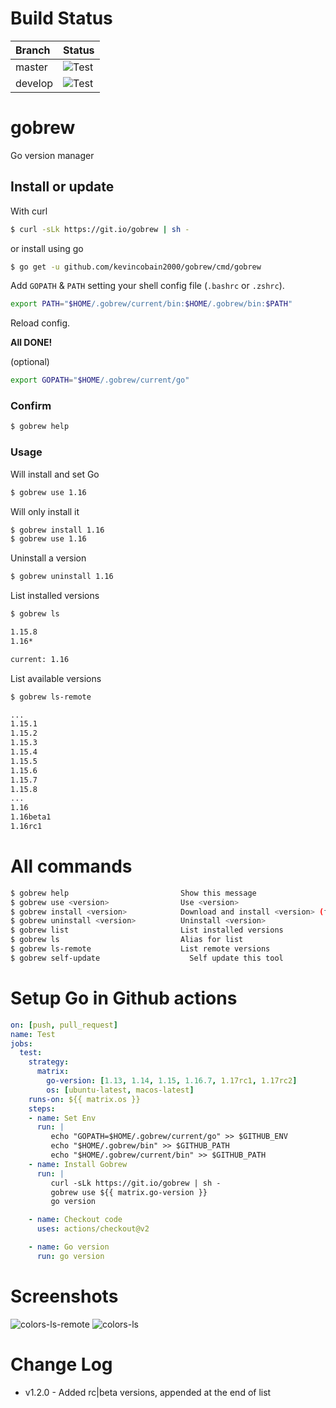 # Build Status

| Branch  | Status                                                                                     |
| :------ | :----------------------------------------------------------------------------------------- |
| master  | ![Test](https://github.com/kevincobain2000/gobrew/workflows/Test/badge.svg?branch=master)  |
| develop | ![Test](https://github.com/kevincobain2000/gobrew/workflows/Test/badge.svg?branch=develop) |

# gobrew

Go version manager

## Install or update

With curl

```sh
$ curl -sLk https://git.io/gobrew | sh -
```

or install using go

```sh
$ go get -u github.com/kevincobain2000/gobrew/cmd/gobrew
```

Add `GOPATH` & `PATH` setting your shell config file (`.bashrc` or `.zshrc`).

 ```sh
export PATH="$HOME/.gobrew/current/bin:$HOME/.gobrew/bin:$PATH"

```

Reload config.

**All DONE!**

(optional)

```sh
export GOPATH="$HOME/.gobrew/current/go"
```

### Confirm

```sh
$ gobrew help
```

### Usage

Will install and set Go

```sh
$ gobrew use 1.16
```

Will only install it

```sh
$ gobrew install 1.16
$ gobrew use 1.16
```

Uninstall a version

```sh
$ gobrew uninstall 1.16
```

List installed versions

```sh
$ gobrew ls

1.15.8
1.16*

current: 1.16
```

List available versions

```sh
$ gobrew ls-remote

...
1.15.1
1.15.2
1.15.3
1.15.4
1.15.5
1.15.6
1.15.7
1.15.8
...
1.16
1.16beta1
1.16rc1
```

# All commands

```sh
$ gobrew help                         Show this message
$ gobrew use <version>                Use <version>
$ gobrew install <version>            Download and install <version> (from binary))
$ gobrew uninstall <version>          Uninstall <version>
$ gobrew list                         List installed versions
$ gobrew ls                           Alias for list
$ gobrew ls-remote                    List remote versions
$ gobrew self-update                 	Self update this tool
```


# Setup Go in Github actions

```yml
on: [push, pull_request]
name: Test
jobs:
  test:
    strategy:
      matrix:
        go-version: [1.13, 1.14, 1.15, 1.16.7, 1.17rc1, 1.17rc2]
        os: [ubuntu-latest, macos-latest]
    runs-on: ${{ matrix.os }}
    steps:
    - name: Set Env
      run: |
         echo "GOPATH=$HOME/.gobrew/current/go" >> $GITHUB_ENV
         echo "$HOME/.gobrew/bin" >> $GITHUB_PATH
         echo "$HOME/.gobrew/current/bin" >> $GITHUB_PATH
    - name: Install Gobrew
      run: |
         curl -sLk https://git.io/gobrew | sh -
         gobrew use ${{ matrix.go-version }}
         go version

    - name: Checkout code
      uses: actions/checkout@v2

    - name: Go version
      run: go version
```

# Screenshots

![colors-ls-remote](https://i.imgur.com/gTBCfZL.png)
![colors-ls](https://i.imgur.com/KQbiuyH.png)

# Change Log

- v1.2.0 - Added rc|beta versions, appended at the end of list
